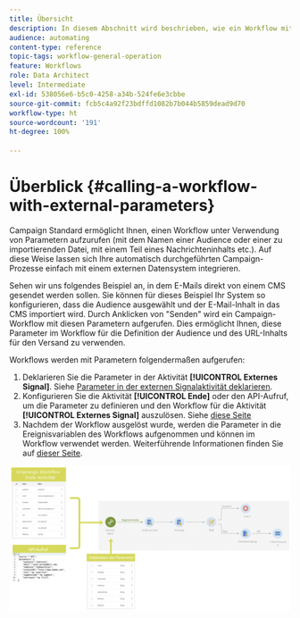 ```yaml
---
title: Übersicht
description: In diesem Abschnitt wird beschrieben, wie ein Workflow mit externen Parametern aufgerufen wird.
audience: automating
content-type: reference
topic-tags: workflow-general-operation
feature: Workflows
role: Data Architect
level: Intermediate
exl-id: 538056e6-b5c0-4258-a34b-524fe6e3cbbe
source-git-commit: fcb5c4a92f23bdffd1082b7b044b5859dead9d70
workflow-type: ht
source-wordcount: '191'
ht-degree: 100%

---
```


# Überblick {#calling-a-workflow-with-external-parameters}

Campaign Standard ermöglicht Ihnen, einen Workflow unter Verwendung von Parametern aufzurufen (mit dem Namen einer Audience oder einer zu importierenden Datei, mit einem Teil eines Nachrichteninhalts etc.). Auf diese Weise lassen sich Ihre automatisch durchgeführten Campaign-Prozesse einfach mit einem externen Datensystem integrieren.

Sehen wir uns folgendes Beispiel an, in dem E-Mails direkt von einem CMS gesendet werden sollen. Sie können für dieses Beispiel Ihr System so konfigurieren, dass die Audience ausgewählt und der E-Mail-Inhalt in das CMS importiert wird. Durch Anklicken von &quot;Senden&quot; wird ein Campaign-Workflow mit diesen Parametern aufgerufen. Dies ermöglicht Ihnen, diese Parameter im Workflow für die Definition der Audience und des URL-Inhalts für den Versand zu verwenden.

Workflows werden mit Parametern folgendermaßen aufgerufen:

1. Deklarieren Sie die Parameter in der Aktivität **[!UICONTROL Externes Signal]**. Siehe [Parameter in der externen Signalaktivität deklarieren](../../automating/using/declaring-parameters-external-signal.md).
1. Konfigurieren Sie die Aktivität **[!UICONTROL Ende]** oder den API-Aufruf, um die Parameter zu definieren und den Workflow für die Aktivität **[!UICONTROL Externes Signal]** auszulösen. Siehe [diese Seite](../../automating/using/defining-parameters-calling-workflow.md)
1. Nachdem der Workflow ausgelöst wurde, werden die Parameter in die Ereignisvariablen des Workflows aufgenommen und können im Workflow verwendet werden. Weiterführende Informationen finden Sie auf [dieser Seite](../../automating/using/customizing-workflow-external-parameters.md).

![](assets/extsignal_process.png)
